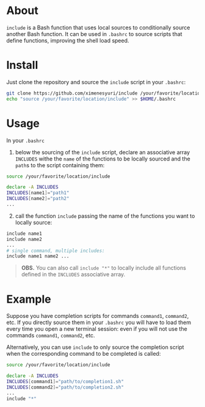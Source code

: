 # About

`include` is a Bash function that uses local sources to conditionally source another Bash function. It can be used in `.bashrc` to source scripts that define functions, improving the shell load speed.

# Install

Just clone the repository and source the `include` script in your `.bashrc`:
```bash
git clone https://github.com/ximenesyuri/include /your/favorite/location
echo "source /your/favorite/location/include" >> $HOME/.bashrc
```

# Usage

In your `.bashrc`

1. below the sourcing of the `include` script, declare an associative array `INCLUDES` withe the `name` of the functions to be locally sourced and the `path`s to the script containing them:
```bash
source /your/favorite/location/include

declare -A INCLUDES
INCLUDES[name1]="path1"
INCLUDES[name2]="path2"
...
```
2. call the function `include` passing the name of the functions you want to locally source:
```bash
include name1
include name2
...
# single command, multiple includes:
include name1 name2 ...
```

> **OBS.** You can also call `include "*"` to locally include all functions defined in the `INCLUDES` associative array.

# Example

Suppose you have completion scripts for commands `command1`, `command2`, etc. If you directly source them in your `.bashrc` you will have to load them every time you open a new terminal session: even if you will not use the commands `command1`, `command2`, etc.

Alternatively, you can use `include` to only source the completion script when the corresponding command to be completed is called:

```bash
source /your/favorite/location/include

declare -A INCLUDES
INCLUDES[command1]="path/to/completion1.sh"
INCLUDES[command2]="path/to/completion2.sh"
...
include "*"
```
